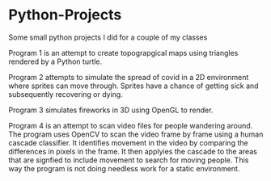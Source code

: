 # Python-Projects
Some small python projects I did for a couple of my classes

Program 1 is an attempt to create topograpgical maps using triangles rendered by a Python turtle.

Program 2 attempts to simulate the spread of covid in a 2D environment where sprites can move through. Sprites have a chance of getting sick and subsequently recovering or dying.

Program 3 simulates fireworks in 3D using OpenGL to render.

Program 4 is an attempt to scan video files for people wandering around. The program uses OpenCV to scan the video frame by frame using a human cascade classifier. It identifies movement in the video by comparing the differences in pixels in the frame. It then applyies the cascade to the areas that are signfied to include movement to search for moving people. This way the program is not doing needless work for a static environment.
